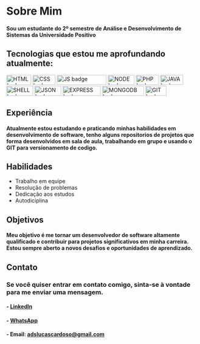 # Sobre Mim

#### Sou um estudante do 2º semestre de Análise e Desenvolvimento de Sistemas da Universidade Positivo

## Tecnologias que estou me aprofundando atualmente:

<img src="https://img.shields.io/badge/-HTML-orange" alt="HTML badge" height="26" width="65">   <img src="https://img.shields.io/badge/-CSS-blue" alt="CSS badge" height="26" width="60">   <img src="https://img.shields.io/badge/-JAVASCRIPT-yellow" alt="JS badge" height="26" width="130">   <img src="https://img.shields.io/badge/-NODE-green" alt="NODE badge" height="26" width="70">   <img src="https://img.shields.io/badge/-PHP-blueviolet" alt="PHP badge" height="26" width="60">   <img src="https://img.shields.io/badge/-JAVA-9cf" alt="JAVA badge" height="26" width="60">   <img src="https://img.shields.io/badge/-SHELL-black" alt="SHELL badge" height="26" width="70">   <img src="https://img.shields.io/badge/-JSON-lightgrey" alt="JSON badge" height="26" width="70">   <img src="https://img.shields.io/badge/-EXPRESS-orange" alt="EXPRESS badge" height="26" width="100">   <img src="https://img.shields.io/badge/-MONGODB-brightgreen" alt="MONGODB badge" height="26" width="110">   <img src="https://img.shields.io/badge/-GIT-red" alt="GIT badge" height="26" width="55">

 

## Experiência

#### Atualmente estou estudando e praticando minhas habilidades em desenvolvimento de software, tenho alguns repositorios de projetos que forma desenvolvidos em sala de aula, trabalhando em grupo e usando o GIT para versionamento de codigo.

## Habilidades

- Trabalho em equipe
- Resolução de problemas
- Dedicação aos estudos
- Autodiciplina

## Objetivos

#### Meu objetivo é me tornar um desenvolvedor de software altamente qualificado e contribuir para projetos significativos em minha carreira. Estou sempre aberto a novos desafios e oportunidades de aprendizado.

## Contato

### Se você quiser entrar em contato comigo, sinta-se à vontade para me enviar uma mensagem.

#### - [LinkedIn](https://www.linkedin.com/in/lucas-cardoso-de-carvalho-777582188/)
#### - [WhatsApp](https://wa.me/41999912106?text=Ol%C3%A1%20Lucas%2C%20te%20encontrei%20no%20GitHub.%20Podemos%20conversar%3F)
#### - Email: <adslucascardoso@gmail.com>

